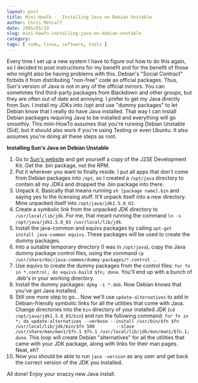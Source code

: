 ```yaml
---
layout: post
title: Mini-HowTo -  Installing Java on Debian Unstable
author: Chris Metcalf
date: 2005/05/19
slug: mini-howto-installing-java-on-debian-unstable
category: 
tags: [ code, linux, software, tools ]
---
```


Every time I set up a new system I have to figure out how to do this again, so I decided to post instructions for my benefit and for the benefit of those who might also be having problems with this.
Debian's "Social Contract" forbids it from distributing "non-free" code as official packages. Thus, Sun's version of Java is not in any of the official mirrors. You can sometimes find third-party packages from Blackdown and other groups, but they are often out of date and annoying. I prefer to get my Java directly from Sun.
I install my JDKs into /opt and use "dummy packages" to let Debian know that I really do have Java installed. That way I can install Debian packages requiring Java to be installed and everything will go smoothly.
This mini-HowTo assumes that you're running Debian Unstable (Sid), but it should also work if you're using Testing or even Ubuntu. It also assumes you're doing all these steps as root.
<!--more-->
<strong>Installing Sun's Java on Debian Unstable</strong>
<ol>
	<li>Go to <a href="http://java.sun.com/j2se/1.5.0/download.jsp">Sun's website</a> and get yourself a copy of the J2SE Development Kit. Get the .bin package, not the RPM.</li>
	<li>Put it wherever you want to finally reside. I put all apps that don't come from Debian packages into <code>/opt</code>, so I created a <code>/opt/java</code> directory to contain all my JDKs and dropped the .bin package into there.</li>
	<li>Unpack it. Basically that means running <code>sh [package name].bin</code> and saying yes to the licensing stuff. It'll unpack itself into a new directory. Mine unpacked itself into <code>/opt/java/jdk1.5.0_03</code>.</li>
	<li>Create a symbolic link from the unpacked JDK directory to <code>/usr/local/lib/jdk</code>. For me, that meant running the command <code>ln -s /opt/java/jdk1.5.0_03 /usr/local/lib/jdk</code>.</li>
	<li>Install the java-common and equivs packages by calling <code>apt-get install java-common equivs</code>. These packages will be used to create the dummy packages.</li>
	<li>Into a suitable temporary directory (I was in <code>/opt/java</code>), copy the Java dummy package control files, using the command <code>cp /usr/share/doc/java-common/dummy-packages/*.control .</code>.</li>
	<li>Use equivs to create the dummy packages from the control files: <code>for fn in *.control; do equivs-build $fn; done</code>. You'll end up with a bunch of .deb's in your working directory.</li>
	<li>Install the dummy packages: <code>dpkg -i *.deb</code>. Now Debian knows that you've got Java installed.</li>
	<li>Still one more step to go... Now we'll use <code>update-alternatives</code> to add in Debian-friendly symbolic links for all the utilities that come with Java. Change directories into the <code>bin</code> directory of your installed JDK (<code>cd /opt/java/jdk1.5.0_03/bin</code>) and run the following command: <code>for fn in *; do update-alternatives --verbose --install /usr/bin/$fn $fn /usr/local/lib/jdk/bin/$fn 500        --slave /usr/share/man/man1/$fn.1 $fn.1 /usr/local/lib/jdk/man/man1/$fn.1; done</code>. This loop will create Debian "alternatives" for all the utilities that came with your JDK package, along with links for their man pages. Neat, eh?</li>
	<li>Now you should be able to run <code>java -version</code> as any user and get back the correct version of the JDK you installed.</li>
</ol>
All done! Enjoy your snazzy new Java install.
